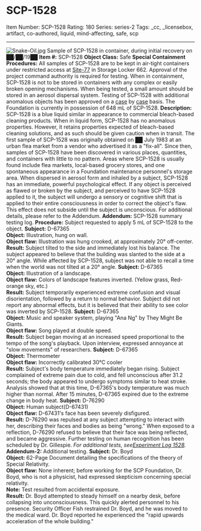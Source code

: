 # SCP-1528
Item Number: SCP-1528
Rating: 180
Series: series-2
Tags: _cc, _licensebox, artifact, co-authored, liquid, mind-affecting, safe, scp

---

![Snake-Oil.jpg](https://scp-wiki.wdfiles.com/local--files/scp-1528/Snake-Oil.jpg)
Sample of SCP-1528 in container, during initial recovery on ██/██/19██
**Item #:** SCP-1528
**Object Class:** Safe
**Special Containment Procedures:** All samples of SCP-1528 are to be kept in air-tight containers under restricted access at [Site-77](/secure-facility-dossier-site-77) in Storage Locker 662. Approval of the project command authority is required for testing. When in containment, SCP-1528 is not to be stored in containers with any complex or easily broken opening mechanisms. When being tested, a small amount should be stored in an aerosol dispersal system. Testing of SCP-1528 with additional anomalous objects has been approved on a [case](/scp-1497) by [case](/scp-2486) basis.
The Foundation is currently in possession of 648 mL of SCP-1528.
**Description:** SCP-1528 is a blue liquid similar in appearance to commercial bleach-based cleaning products. When in liquid form, SCP-1528 has no anomalous properties. However, it retains properties expected of bleach-based cleaning solutions, and as such should be given caution when in transit.
The first sample of SCP-1528 was originally obtained on ██ July 1983 at an urban flea market from a vendor who advertised it as a "fix-all". Since then, samples of SCP-1528 have been discovered in various places, quantities, and containers with little to no pattern. Areas where SCP-1528 is usually found include flea markets, local-based grocery stores, and one spontaneous appearance in a Foundation maintenance personnel's storage area.
When dispersed in aerosol form and inhaled by a subject, SCP-1528 has an immediate, powerful psychological effect. If any object is perceived as flawed or broken by the subject, and perceived to have SCP-1528 applied to it, the subject will undergo a sensory or cognitive shift that is applied to their entire consciousness in order to correct the object's flaw. This effect does not subside until the subject is unconscious. For additional details, please refer to the Addendum.
**Addendum:** SCP-1528 summary testing log.
**Procedure:** Subject requested to apply 5 mL of SCP-1528 to the object.
**Subject:** D-67365  
**Object:** Illustration, hung on wall.  
**Object flaw:** Illustration was hung crooked, at approximately 20° off-center.  
**Result:** Subject tilted to the side and immediately lost his balance. The subject appeared to believe that the building was slanted to the side at a 20° angle. While affected by SCP-1528, subject was not able to recall a time when the world was not tilted at a 20° angle.
**Subject:** D-67365  
**Object:** Illustration of a landscape.  
**Object flaw:** Colors of landscape features inverted. (Yellow grass, Red-orange sky, etc.)  
**Result:** Subject temporarily experienced extreme confusion and visual disorientation, followed by a return to normal behavior. Subject did not report any abnormal effects, but it is believed that their ability to see color was inverted by SCP-1528.
**Subject:** D-67365  
**Object:** Music and speaker system, playing "Ana Ng" by They Might Be Giants.  
**Object flaw:** Song played at double speed.  
**Result:** Subject began moving at an increased speed proportional to the tempo of the song's playback. Upon interview, expressed annoyance at "slow movements" of researchers.
**Subject:** D-67365  
**Object:** Thermometer  
**Object flaw:** Incorrectly calibrated 30°C cooler  
**Result:** Subject's body temperature immediately began rising. Subject complained of extreme pain due to cold, and fell unconscious after 31.2 seconds; the body appeared to undergo symptoms similar to heat stroke. Analysis showed that at this time, D-67365's body temperature was much higher than normal. After 15 minutes, D-67365 expired due to the extreme change in body heat.
**Subject:** D-76290  
**Object:** Human subject(D-67431)  
**Object flaw:** D-67431's face has been severely disfigured.  
**Result:** D-76290 was repulsed at any subject attempting to interact with her, describing their faces and bodies as being "wrong." When exposed to a reflection, D-76290 refused to believe that their face was being reflected, and became aggressive. Further testing on human recognition has been scheduled by Dr. Gillespie.
_For additional tests, see[Experiment Log 1528](/experiment-log-1528)._
**Addendum-2:** Additional testing.
**Subject:** Dr. Boyd  
**Object:** 62-Page Document detailing the specifications of the theory of Special Relativity.  
**Object flaw:** None inherent; before working for the SCP Foundation, Dr. Boyd, who is not a physicist, had expressed skepticism concerning special relativity.  
**Note:** Test resulted from accidental exposure.  
**Result:** Dr. Boyd attempted to steady himself on a nearby desk, before collapsing into unconsciousness. This quickly alerted personnel to his presence. Security Officer Fish restrained Dr. Boyd, and he was moved to the medical ward. Dr. Boyd reported he experienced the "rapid upwards acceleration of the whole building."